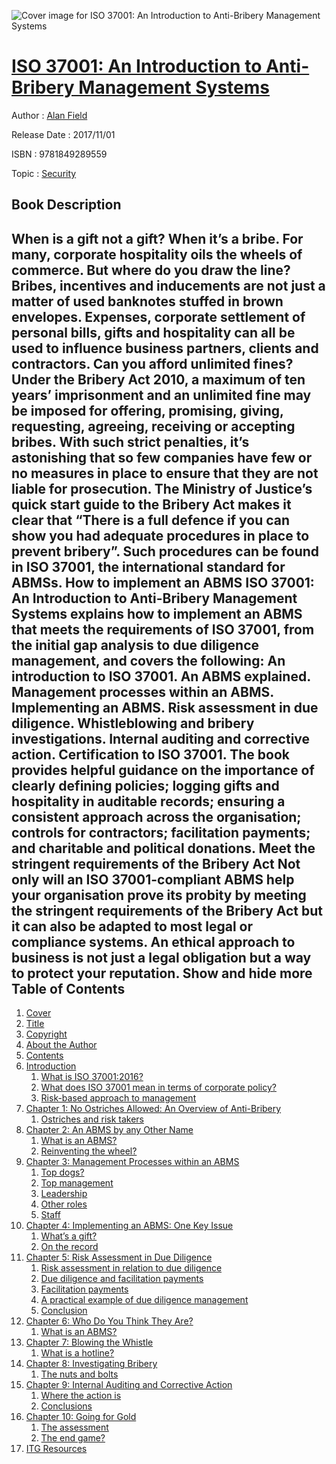 ![Cover image for ISO 37001: An Introduction to Anti-Bribery Management Systems](https://imgdetail.ebookreading.net/cover/cover/security/EB9781849289559.jpg)

[ISO 37001: An Introduction to Anti-Bribery Management Systems](https://ebookreading.net/view/book/ISO+37001%3A+An+Introduction+to+Anti-Bribery+Management+Systems-EB9781849289559_1.html "ISO 37001: An Introduction to Anti-Bribery Management Systems")
====================================================================================================================

Author : [Alan Field](https://ebookreading.net/search/author/Alan+Field)

Release Date : 2017/11/01

ISBN : 9781849289559

Topic : [Security](https://ebookreading.net/search/category/security)

Book Description
-----------------

 When is a gift not a gift? When it&#8217;s a bribe.  For many, corporate hospitality oils the wheels of commerce. But where do you draw the line?  Bribes, incentives and inducements are not just a matter of used banknotes stuffed in brown envelopes. Expenses, corporate settlement of personal bills, gifts and hospitality can all be used to influence business partners, clients and contractors.     Can you afford unlimited fines?  Under the Bribery Act 2010, a maximum of ten years&#8217; imprisonment and an unlimited fine may be imposed for offering, promising, giving, requesting, agreeing, receiving or accepting bribes.  With such strict penalties, it&#8217;s astonishing that so few companies have few or no measures in place to ensure that they are not liable for prosecution. The Ministry of Justice&#8217;s quick start guide to the Bribery Act makes it clear that &#8220;There is a full defence if you can show you had adequate procedures in place to prevent bribery&#8221;.  Such procedures can be found in ISO 37001, the international standard for ABMSs.     How to implement an ABMS  ISO 37001: An Introduction to Anti-Bribery Management Systems explains how to implement an ABMS that meets the requirements of ISO 37001, from the initial gap analysis to due diligence management, and covers the following:  An introduction to ISO 37001. An ABMS explained. Management processes within an ABMS. Implementing an ABMS. Risk assessment in due diligence. Whistleblowing and bribery investigations. Internal auditing and corrective action. Certification to ISO 37001. The book provides helpful guidance on the importance of clearly defining policies; logging gifts and hospitality in auditable records; ensuring a consistent approach across the organisation; controls for contractors; facilitation payments; and charitable and political donations.   Meet the stringent requirements of the Bribery Act  Not only will an ISO 37001-compliant ABMS help your organisation prove its probity by meeting the stringent requirements of the Bribery Act but it can also be adapted to most legal or compliance systems.  An ethical approach to business is not just a legal obligation but a way to protect your reputation.        Show and hide more                
Table of Contents
-----------------

1. [Cover](https://ebookreading.net/view/book/ISO+37001%3A+An+Introduction+to+Anti-Bribery+Management+Systems-EB9781849289559_1.html)
1. [Title](https://ebookreading.net/view/book/ISO+37001%3A+An+Introduction+to+Anti-Bribery+Management+Systems-EB9781849289559_3.html)
1. [Copyright](https://ebookreading.net/view/book/ISO+37001%3A+An+Introduction+to+Anti-Bribery+Management+Systems-EB9781849289559_4.html)
1. [About the Author](https://ebookreading.net/view/book/ISO+37001%3A+An+Introduction+to+Anti-Bribery+Management+Systems-EB9781849289559_5.html)
1. [Contents](https://ebookreading.net/view/book/ISO+37001%3A+An+Introduction+to+Anti-Bribery+Management+Systems-EB9781849289559_6.html)
1. [Introduction](https://ebookreading.net/view/book/ISO+37001%3A+An+Introduction+to+Anti-Bribery+Management+Systems-EB9781849289559_7.html)
    1. [What is ISO 37001:2016?](https://ebookreading.net/view/book/ISO+37001%3A+An+Introduction+to+Anti-Bribery+Management+Systems-EB9781849289559_7.html#introlev1)
    1. [What does ISO 37001 mean in terms of corporate policy?](https://ebookreading.net/view/book/ISO+37001%3A+An+Introduction+to+Anti-Bribery+Management+Systems-EB9781849289559_7.html#introlev2)
    1. [Risk-based approach to management](https://ebookreading.net/view/book/ISO+37001%3A+An+Introduction+to+Anti-Bribery+Management+Systems-EB9781849289559_7.html#introlev3)
1. [Chapter 1: No Ostriches Allowed: An Overview of Anti-Bribery](https://ebookreading.net/view/book/ISO+37001%3A+An+Introduction+to+Anti-Bribery+Management+Systems-EB9781849289559_8.html)
    1. [Ostriches and risk takers](https://ebookreading.net/view/book/ISO+37001%3A+An+Introduction+to+Anti-Bribery+Management+Systems-EB9781849289559_8.html#ch1lev1)
1. [Chapter 2: An ABMS by any Other Name](https://ebookreading.net/view/book/ISO+37001%3A+An+Introduction+to+Anti-Bribery+Management+Systems-EB9781849289559_9.html)
    1. [What is an ABMS?](https://ebookreading.net/view/book/ISO+37001%3A+An+Introduction+to+Anti-Bribery+Management+Systems-EB9781849289559_9.html#ch2lev1)
    1. [Reinventing the wheel?](https://ebookreading.net/view/book/ISO+37001%3A+An+Introduction+to+Anti-Bribery+Management+Systems-EB9781849289559_9.html#ch2lev2)
1. [Chapter 3: Management Processes within an ABMS](https://ebookreading.net/view/book/ISO+37001%3A+An+Introduction+to+Anti-Bribery+Management+Systems-EB9781849289559_10.html)
    1. [Top dogs?](https://ebookreading.net/view/book/ISO+37001%3A+An+Introduction+to+Anti-Bribery+Management+Systems-EB9781849289559_10.html#ch3lev1)
    1. [Top management](https://ebookreading.net/view/book/ISO+37001%3A+An+Introduction+to+Anti-Bribery+Management+Systems-EB9781849289559_10.html#ch3lev2)
    1. [Leadership](https://ebookreading.net/view/book/ISO+37001%3A+An+Introduction+to+Anti-Bribery+Management+Systems-EB9781849289559_10.html#ch3lev3)
    1. [Other roles](https://ebookreading.net/view/book/ISO+37001%3A+An+Introduction+to+Anti-Bribery+Management+Systems-EB9781849289559_10.html#ch3lev4)
    1. [Staff](https://ebookreading.net/view/book/ISO+37001%3A+An+Introduction+to+Anti-Bribery+Management+Systems-EB9781849289559_10.html#ch3lev5)
1. [Chapter 4: Implementing an ABMS: One Key Issue](https://ebookreading.net/view/book/ISO+37001%3A+An+Introduction+to+Anti-Bribery+Management+Systems-EB9781849289559_11.html)
    1. [What’s a gift?](https://ebookreading.net/view/book/ISO+37001%3A+An+Introduction+to+Anti-Bribery+Management+Systems-EB9781849289559_11.html#ch4lev1)
    1. [On the record](https://ebookreading.net/view/book/ISO+37001%3A+An+Introduction+to+Anti-Bribery+Management+Systems-EB9781849289559_11.html#ch4lev2)
1. [Chapter 5: Risk Assessment in Due Diligence](https://ebookreading.net/view/book/ISO+37001%3A+An+Introduction+to+Anti-Bribery+Management+Systems-EB9781849289559_12.html)
    1. [Risk assessment in relation to due diligence](https://ebookreading.net/view/book/ISO+37001%3A+An+Introduction+to+Anti-Bribery+Management+Systems-EB9781849289559_12.html#ch5lev1)
    1. [Due diligence and facilitation payments](https://ebookreading.net/view/book/ISO+37001%3A+An+Introduction+to+Anti-Bribery+Management+Systems-EB9781849289559_12.html#ch5lev2)
    1. [Facilitation payments](https://ebookreading.net/view/book/ISO+37001%3A+An+Introduction+to+Anti-Bribery+Management+Systems-EB9781849289559_12.html#ch5lev3)
    1. [A practical example of due diligence management](https://ebookreading.net/view/book/ISO+37001%3A+An+Introduction+to+Anti-Bribery+Management+Systems-EB9781849289559_12.html#ch5lev4)
    1. [Conclusion](https://ebookreading.net/view/book/ISO+37001%3A+An+Introduction+to+Anti-Bribery+Management+Systems-EB9781849289559_12.html#ch5lev5)
1. [Chapter 6: Who Do You Think They Are?](https://ebookreading.net/view/book/ISO+37001%3A+An+Introduction+to+Anti-Bribery+Management+Systems-EB9781849289559_13.html)
    1. [What is an ABMS?](https://ebookreading.net/view/book/ISO+37001%3A+An+Introduction+to+Anti-Bribery+Management+Systems-EB9781849289559_13.html#ch6lev1)
1. [Chapter 7: Blowing the Whistle](https://ebookreading.net/view/book/ISO+37001%3A+An+Introduction+to+Anti-Bribery+Management+Systems-EB9781849289559_14.html)
    1. [What is a hotline?](https://ebookreading.net/view/book/ISO+37001%3A+An+Introduction+to+Anti-Bribery+Management+Systems-EB9781849289559_14.html#ch7lev1)
1. [Chapter 8: Investigating Bribery](https://ebookreading.net/view/book/ISO+37001%3A+An+Introduction+to+Anti-Bribery+Management+Systems-EB9781849289559_15.html)
    1. [The nuts and bolts](https://ebookreading.net/view/book/ISO+37001%3A+An+Introduction+to+Anti-Bribery+Management+Systems-EB9781849289559_15.html#ch8lev1)
1. [Chapter 9: Internal Auditing and Corrective Action](https://ebookreading.net/view/book/ISO+37001%3A+An+Introduction+to+Anti-Bribery+Management+Systems-EB9781849289559_16.html)
    1. [Where the action is](https://ebookreading.net/view/book/ISO+37001%3A+An+Introduction+to+Anti-Bribery+Management+Systems-EB9781849289559_16.html#ch9lev1)
    1. [Conclusions](https://ebookreading.net/view/book/ISO+37001%3A+An+Introduction+to+Anti-Bribery+Management+Systems-EB9781849289559_16.html#ch9lev2)
1. [Chapter 10: Going for Gold](https://ebookreading.net/view/book/ISO+37001%3A+An+Introduction+to+Anti-Bribery+Management+Systems-EB9781849289559_17.html)
    1. [The assessment](https://ebookreading.net/view/book/ISO+37001%3A+An+Introduction+to+Anti-Bribery+Management+Systems-EB9781849289559_17.html#ch10lev1)
    1. [The end game?](https://ebookreading.net/view/book/ISO+37001%3A+An+Introduction+to+Anti-Bribery+Management+Systems-EB9781849289559_17.html#ch10lev2)
1. [ITG Resources](https://ebookreading.net/view/book/ISO+37001%3A+An+Introduction+to+Anti-Bribery+Management+Systems-EB9781849289559_18.html)
